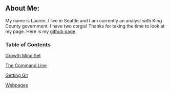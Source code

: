 

## About Me: 

My name is Lauren. I live in Seattle and I am currently an analyst with King County government. I have two corgis! Thanks for taking the time to look at my page.  Here is my [github page](https://github.com/elleem).

### Table of Contents 

[Growth Mind Set](growthmindset.md)

[The Command Line](thecommandline.md)

[Getting Git](notes4ever.md)

[Webpages](webpages.md)